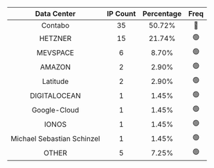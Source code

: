 | Data Center | IP Count | Percentage | Freq |
|:------------:|:--------:|:-----------:|:-----:|
| Contabo | 35 | 50.72% | 🔴 |
| HETZNER | 15 | 21.74% | 🟢 |
| MEVSPACE | 6 | 8.70% | 🟢 |
| AMAZON | 2 | 2.90% | 🟢 |
| Latitude | 2 | 2.90% | 🟢 |
| DIGITALOCEAN | 1 | 1.45% | 🟢 |
| Google-Cloud | 1 | 1.45% | 🟢 |
| IONOS | 1 | 1.45% | 🟢 |
| Michael Sebastian Schinzel | 1 | 1.45% | 🟢 |
| OTHER | 5 | 7.25% | 🟢 |
